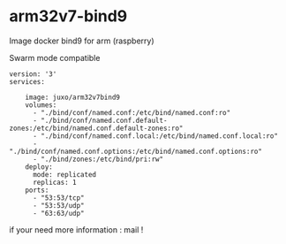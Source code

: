 # arm32v7-bind9
Image docker bind9 for arm (raspberry)

Swarm mode compatible

```
version: '3'
services:
    
    image: juxo/arm32v7bind9  
    volumes:
      - "./bind/conf/named.conf:/etc/bind/named.conf:ro"
      - "./bind/conf/named.conf.default-zones:/etc/bind/named.conf.default-zones:ro"
      - "./bind/conf/named.conf.local:/etc/bind/named.conf.local:ro"
      - "./bind/conf/named.conf.options:/etc/bind/named.conf.options:ro"
      - "./bind/zones:/etc/bind/pri:rw"
    deploy:
      mode: replicated
      replicas: 1
    ports:
      - "53:53/tcp"
      - "53:53/udp"
      - "63:63/udp"
```

if your need more information : mail !
